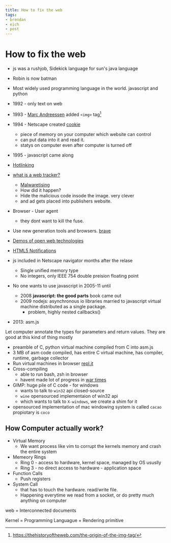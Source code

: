 ```yaml
---
title: How to fix the web
tags:
- brendan
- eich
- post
---
```


# How to fix the web

<TagLinks />

* js was a rushjob, Sidekick language for sun's java language
* Robin is now batman
* Most widely used programming language in the world. javascript and python
* 1992 - only text on web
* 1993 - [Marc Andreessen](https://en.wikipedia.org/wiki/Marc_Andreessen) added `<img>` tag[^1]
* 1994 - Netscape created [cookie](https://en.wikipedia.org/wiki/HTTP_cookie#History)
  * piece of memory on your computer which website can control
  * can put data into it and read it.
  * statys on computer even after computer is turned off
* 1995 - javascript came along
* [Hotlinking](https://simple.wikipedia.org/wiki/Hotlinking)
* [what is a web tracker?](https://blog.mozilla.org/firefox/what-is-a-web-tracker/)
  * [Malwaretising](https://en.wikipedia.org/wiki/Malvertising)
  * How did it happen?
  * Hide the malicious code insode the image. very clever
  * and ad gets placed into publishers website.
* Browser - User agent
  * they dont want to kill the fuse.
* Use new generation tools and browsers. [brave](https://brave.com/)
* [Demos of open web technologies](https://developer.mozilla.org/en-US/docs/Web/Demos_of_open_web_technologies)
* [HTML5 Notifications](https://elfoxero.github.io/html5notifications/)

* js included in Netscape navigator months after the relase
  * Single unified memory type
  * No integers, only IEEE 754 double preision floating point
* No one wants to use javascript in 2005-11 until
  * 2008 **javascript: the good parts** book came out
  * 2009 nodejs: asynchronous io libraries married to javascript virtual machine distributed as a single package.
    * problem, highly nested callbacks()
* 2013: asm.js

Let computer annotate the types for parameters and return values. They are good at this kind of thing mostly

* preamble of C, python virtual machine compiled from C into asm.js
* 3 MB of asm code compiled, has entire C virtual machine, has compiler, runtime, garbage collector
* Run virtual machines in browser [repl.it](https://repl.it/languages)
* Cross-compiling
  * able to run bash, zsh in browser
  * havent made lot of progress in [war times](https://en.wikipedia.org/wiki/List_of_wars_involving_the_United_States#20th-century_wars)
* GIMP: huge pile of C code - for windows
  * wants to talk to `win32` api closed-source
  * `wine` opensourced implementaion of win32 api
  * which wants to talk to `X-windows`, we create a shim for it
* opensourced implementation of mac windowing system is called `cacao` propiotary is `coco`

## How Computer actually work?

* Virtual Memory
  * We want process like vim to corrupt the kernels memory and crash the entire system
* Memeory Rings
  * Ring 0 - access to hardware, kernel space, managed by OS ususlly
  * Ring 3 - no direct access to hardware - application space
* Function Calls
  * Push registers
* System Call
  * that has to touch the hardware. read/write file.
  * Happening everytime we read from a socket, or do pretty much anything on computer

web = Interconnected documents

Kernel = Programming Languague + Rendering primitive

[^1]: https://thehistoryoftheweb.com/the-origin-of-the-img-tag/


<Footer />
